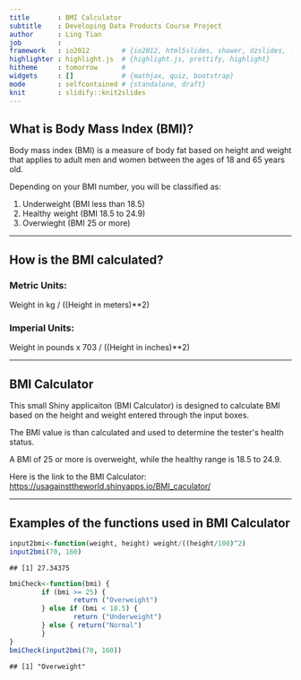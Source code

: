 ```yaml
---
title       : BMI Calculator
subtitle    : Developing Data Products Course Project
author      : Ling Tian
job         : 
framework   : io2012        # {io2012, html5slides, shower, dzslides, ...}
highlighter : highlight.js  # {highlight.js, prettify, highlight}
hitheme     : tomorrow      # 
widgets     : []            # {mathjax, quiz, bootstrap}
mode        : selfcontained # {standalone, draft}
knit        : slidify::knit2slides
---
```


## What is Body Mass Index (BMI)?

Body mass index (BMI) is a measure of body fat based on height and weight that applies to adult men and women between the ages of 18 and 65 years old.

Depending on your BMI number, you will be classified as:

1. Underweight (BMI less than 18.5)
2. Healthy weight (BMI 18.5 to 24.9)
3. Overwieght (BMI 25 or more)

--- 

## How is the BMI calculated?

### Metric Units:
Weight in kg / ((Height in meters)**2)      

### Imperial Units:
Weight in pounds x 703 / ((Height in inches)**2)

---

## BMI Calculator

This small Shiny applicaiton (BMI Calculator) is designed to calculate BMI based on the height and weight entered through the input boxes. 

The BMI value is than calculated and used to determine the tester's health status.

A BMI of 25 or more is overweight, while the healthy range is 18.5 to 24.9.

Here is the link to the BMI Calculator: 
https://usagainsttheworld.shinyapps.io/BMI_caculator/

--- 

## Examples of the functions used in BMI Calculator

```r
input2bmi<-function(weight, height) weight/((height/100)^2)
input2bmi(70, 160)
```

```
## [1] 27.34375
```

```r
bmiCheck<-function(bmi) {
        if (bmi >= 25) {
                return ("Overweight")
        } else if (bmi < 18.5) {
                return ("Underweight")
        } else { return("Normal")
        }
}
bmiCheck(input2bmi(70, 160))
```

```
## [1] "Overweight"
```








